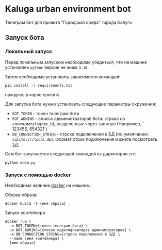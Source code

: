 # Kaluga urban environment bot

Телеграм бот для проекта "Городская среда" города Калуги

## Запуск бота

### Локальный запуск

Перед локальным запуском необходимо убедиться, что на машине установлен `python` версии не ниже `3.10`.

Затем необходимо установить зависимости командой:

```shell
pip install -r requirements.txt
```

находясь в корне проекта

Для запуска бота нужно установить следующие параметры окружения:

* `BOT_TOKEN` - токен телеграм бота
* `BOT_ADMINS` - список администраторов бота: строка со списком`telegram_id`, разделенных через запятую (Например, '
  123456, 654321')
* `DB_CONNECTION_STRING` - строка подключения к БД (по умолчанию: `sqlite:///local.db`). Формат строк подключения можете
  посмотреть [тут](http://docs.peewee-orm.com/en/latest/peewee/playhouse.html?highlight=connection%20string#database-url)

Сам бот запускается следующей командой из директории `src`:

```shell
python main.py
```

### Запуск с помощью docker

Необходимо наличие [docker](https://www.docker.com/) на машине.

Сборка образа:

```shell
docker build -t {имя образа} .
```

Запуск контейнера

```shell
docker run \
  -e BOT_TOKEN={токен телеграм бота} \
  -e BOT_ADMINS={список идентификаторов администраторов} \
  -e DB_CONNECTION_STRING={строка подключения к БД} \
  --name {имя контейнера} \
  {имя образа}
```
